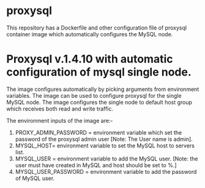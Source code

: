 # proxysql
This repository has a Dockerfile and other configuration file of proxysql container image which automatically configures the MySQL node.

# Proxysql v.1.4.10 with automatic configuration of mysql single node.
The image configures automatically by picking arguments from environment variables.
The image can be used to configure proxysql for the single MySQL node.
The image configures the single node to default host group which receives both read and write traffic.

The environment inputs of the image are:-
1. PROXY_ADMIN_PASSWORD = environment variable which set the password of the proxysql admin user [Note: The User name is admin].
2. MYSQL_HOST= environment variable to set the MySQL host to servers list.
3. MYSQL_USER = environment variable to add the MySQL user. [Note: the user must have created in MySQL and host should be set to %.]
4. MYSQL_USER_PASSWORD = environment variable to add the password of MySQL user.
